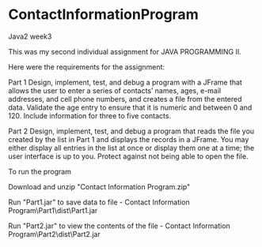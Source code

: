 # ContactInformationProgram
Java2 week3

This was my second individual assignment for JAVA PROGRAMMING II.

Here were the requirements for the assignment:

Part 1
Design, implement, test, and debug a program with a JFrame that allows the user to enter 
a series of contacts’ names, ages, e-mail addresses, and cell phone numbers, and creates a file from the entered data. 
Validate the age entry to ensure that it is numeric and between 0 and 120. Include information for three to five contacts.

Part 2
Design, implement, test, and debug a program that reads the file you created by the list in Part 1 
and displays the records in a JFrame. You may either display all entries in the list at once 
or display them one at a time; the user interface is up to you. Protect against not being able to open the file.

To run the program

Download and unzip "Contact Information Program.zip"

Run "Part1.jar" to save data to file - Contact Information Program\Part1\dist\Part1.jar

Run "Part2.jar" to view the contents of the file - Contact Information Program\Part2\dist\Part2.jar

